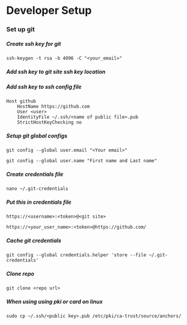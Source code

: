 # Developer Setup
### Set up git
##### Create ssh key for git
```ssh-keygen -t rsa -b 4096 -C "<your_email>"```

##### Add ssh key to git site ssh key location
##### Add ssh key to ssh config file
```
Host github
    HostName https://github.com
    User <user>
    IdentityFile ~/.ssh/<name of public file>.pub
    StrictHostKeyChecking no
```

##### Setup git global configs
```git config --global user.email "<Your email>"```

```git config --global user.name "First name and Last name"```

##### Create credentials file
```nano ~/.git-credentials```

##### Put this in credentials file
```https://<username>:<token>@<git site>```

```https://<your_user_name>:<token>@https://github.com/```

##### Cache git credentials
```git config --global credentials.helper 'store --file ~/.git-credentials'```

##### Clone repo
```git clone <repo url>```

##### When using using pki or card on linux
```sudo cp ~/.ssh/<public key>.pub /etc/pki/ca-trust/source/anchors/``` 

